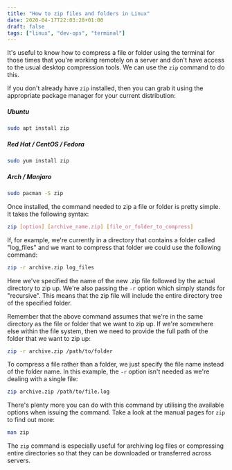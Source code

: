 ```yaml
---
title: "How to zip files and folders in Linux"
date: 2020-04-17T22:03:28+01:00
draft: false
tags: ["linux", "dev-ops", "terminal"]
---
```

It's useful to know how to compress a file or folder using the terminal for those times that you're working remotely on a server and don't have access to the usual desktop compression tools. We can use the ```zip``` command to do this.

If you don't already have ```zip``` installed, then you can grab it using the appropriate package manager for your current distribution:

##### Ubuntu
```bash
sudo apt install zip
```

##### Red Hat / CentOS / Fedora
```bash
sudo yum install zip
```

##### Arch / Manjaro
```bash
sudo pacman -S zip
```

Once installed, the command needed to zip a file or folder is pretty simple. It takes the following syntax:

```bash
zip [option] [archive_name.zip] [file_or_folder_to_compress]
```

If, for example, we're currently in a directory that contains a folder called "log_files" and we want to compress that folder we could use the following command:

```bash
zip -r archive.zip log_files
```

Here we've specified the name of the new .zip file followed by the actual directory to zip up. We're also passing the ```-r``` option which simply stands for "recursive". This means that the zip file will include the entire directory tree of the specified folder.


Remember that the above command assumes that we're in the same directory as the file or folder that we want to zip up. If we're somewhere else within the file system, then we need to provide the full path of the folder that we want to zip up:

```bash
zip -r archive.zip /path/to/folder
```

To compress a file rather than a folder, we just specify the file name instead of the folder name. In this example, the ```-r``` option isn't needed as we're dealing with a single file:

```bash
zip archive.zip /path/to/file.log
```

There's plenty more you can do with this command by utilising the available options when issuing the command. Take a look at the manual pages for ```zip``` to find out more:

```bash
man zip
```

The ```zip``` command is especially useful for archiving log files or compressing entire directories so that they can be downloaded or transferred across servers.